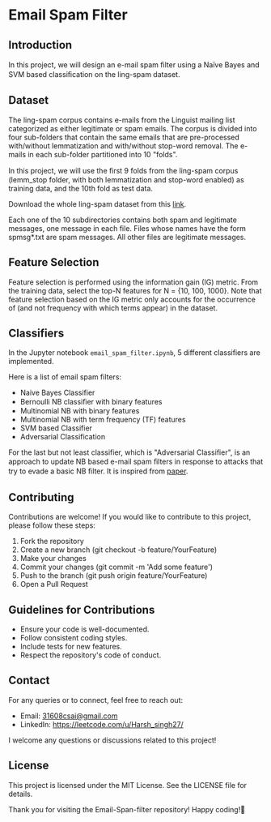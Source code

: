 # Email Spam Filter

## Introduction

In this project, we will design an e-mail spam ﬁlter using a Naïve Bayes and SVM based classiﬁcation on the ling-spam dataset.

## Dataset

The ling-spam corpus contains e-mails from the Linguist mailing list categorized as either legitimate or spam emails. The corpus is divided into four sub-folders that contain the same emails that are pre-processed with/without lemmatization and with/without stop-word removal. The e-mails in each sub-folder partitioned into 10 "folds".

In this project, we will use the ﬁrst 9 folds from the ling-spam corpus (lemm_stop folder, with both lemmatization and stop-word enabled) as training data, and the 10th fold as test data.

Download the whole ling-spam dataset from this [link](http://www.aueb.gr/users/ion/data/lingspam_public.tar.gz ).

Each one of the 10 subdirectories contains both spam and legitimate messages, one message in each file. Files whose names have the form spmsg*.txt are spam messages. All other files are legitimate messages.

## Feature Selection

Feature selection is performed using the information gain (IG) metric. From the training data, select the top-N features for N = {10, 100, 1000}. Note that feature selection based on the IG metric only accounts for the occurrence of (and not frequency with which terms appear) in the dataset.

## Classifiers

In the Jupyter notebook `email_spam_filter.ipynb`, 5 different classifiers are implemented.

Here is a list of email spam filters:

*  Naive Bayes Classifier
  * Bernoulli NB classiﬁer with binary features
  * Multinomial NB with binary features
  * Multinomial NB with term frequency (TF) features
* SVM based Classifier
* Adversarial Classification

For the last but not least classifier, which is "Adversarial Classifier", is an approach to update NB based e-mail spam ﬁlters in response to attacks that try to evade a basic NB ﬁlter. It is inspired from [paper](https://dl.acm.org/doi/10.1145/1014052.1014066).

## Contributing

Contributions are welcome! If you would like to contribute to this project, please follow these steps:

1. Fork the repository
2. Create a new branch (git checkout -b feature/YourFeature)
3. Make your changes
4. Commit your changes (git commit -m 'Add some feature')
5. Push to the branch (git push origin feature/YourFeature)
6. Open a Pull Request

## Guidelines for Contributions
- Ensure your code is well-documented.
- Follow consistent coding styles.
- Include tests for new features.
- Respect the repository's code of conduct.

## Contact
For any queries or to connect, feel free to reach out:

- Email: 31608csai@gmail.com
- LinkedIn: https://leetcode.com/u/Harsh_singh27/

I welcome any questions or discussions related to this project!

## License
This project is licensed under the MIT License. See the LICENSE file for details.


Thank you for visiting the Email-Span-filter repository! Happy coding!🎉
